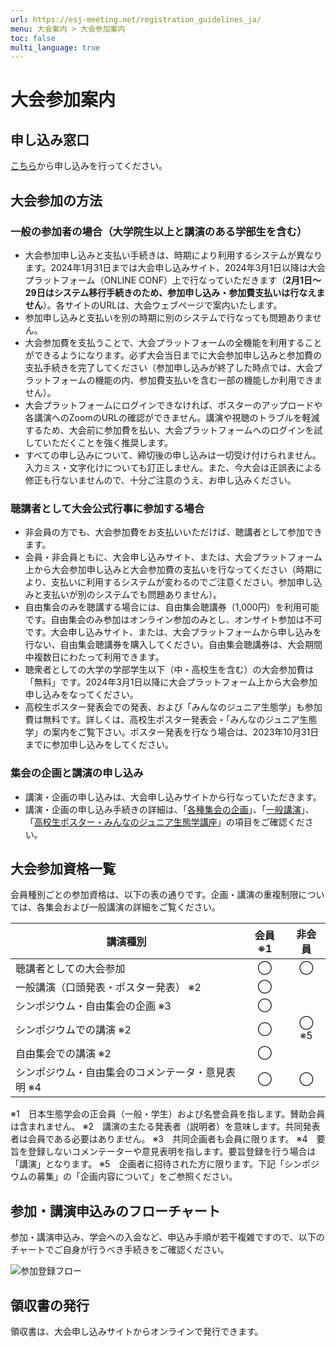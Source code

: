 ```yaml
---
url: https://esj-meeting.net/registration_guidelines_ja/
menu: 大会案内 > 大会参加案内
toc: false
multi_language: true
---
```


# 大会参加案内

## 申し込み窓口

[こちら](registration_ja)から申し込みを行ってください。

## 大会参加の方法

### 一般の参加者の場合（大学院生以上と講演のある学部生を含む）

* 大会参加申し込みと支払い手続きは、時期により利用するシステムが異なります。2024年1月31日までは大会申し込みサイト、2024年3月1日以降は大会プラットフォーム（ONLINE CONF）上で行なっていただきます（**2月1日〜29日はシステム移行手続きのため、参加申し込み・参加費支払いは行なえません**）。各サイトのURLは、大会ウェブページで案内いたします。
* 参加申し込みと支払いを別の時期に別のシステムで行なっても問題ありません。
* 大会参加費を支払うことで、大会プラットフォームの全機能を利用することができるようになります。必ず大会当日までに大会参加申し込みと参加費の支払手続きを完了してください（参加申し込みが終了した時点では、大会プラットフォームの機能の内、参加費支払いを含む一部の機能しか利用できません）。
* 大会プラットフォームにログインできなければ、ポスターのアップロードや各講演へのZoomのURLの確認ができません。講演や視聴のトラブルを軽減するため、大会前に参加費を払い、大会プラットフォームへのログインを試していただくことを強く推奨します。
* すべての申し込みについて、締切後の申し込みは一切受け付けられません。入力ミス・文字化けについても訂正しません。また、今大会は正誤表による修正も行ないませんので、十分ご注意のうえ、お申し込みください。

### 聴講者として大会公式行事に参加する場合

* 非会員の方でも、大会参加費をお支払いいただけば、聴講者として参加できます。
* 会員・非会員ともに、大会申し込みサイト、または、大会プラットフォーム上から大会参加申し込みと大会参加費の支払いを行なってください（時期により、支払いに利用するシステムが変わるのでご注意ください。参加申し込みと支払いが別のシステムでも問題ありません）。
* 自由集会のみを聴講する場合には、自由集会聴講券（1,000円）を利用可能です。自由集会のみ参加はオンライン参加のみとし、オンサイト参加は不可です。大会申し込みサイト、または、大会プラットフォームから申し込みを行ない、自由集会聴講券を購入してください。自由集会聴講券は、大会期間中複数日にわたって利用できます。
* 聴衆者としての大学の学部学生以下（中・高校生を含む）の大会参加費は「無料」です。2024年3月1日以降に大会プラットフォーム上から大会参加申し込みをなってください。
* 高校生ポスター発表会での発表、および「みんなのジュニア生態学」も参加費は無料です。詳しくは、高校生ポスター発表会・「みんなのジュニア生態学」の案内をご覧下さい。ポスター発表を行なう場合は、2023年10月31日までに参加申し込みをしてください。

### 集会の企画と講演の申し込み

* 講演・企画の申し込みは、大会申し込みサイトから行なっていただきます。
* 講演・企画の申し込み手続きの詳細は、「[各種集会の企画](session_proposal_guidelines_ja)」、「[一般講演](oral_and_poster_sessions_ja)」、「[高校生ポスター・みんなのジュニア生態学講座](high_school_student)」の項目をご確認ください。

## 大会参加資格一覧

会員種別ごとの参加資格は、以下の表の通りです。企画・講演の重複制限については、各集会および一般講演の詳細をご覧ください。

| 講演種別                                           | 会員 ※1 | 非会員 |
| -------------------------------------------------- | :------: | :----: |
| 聴講者としての大会参加                             |    ◯    |   ◯   |
| 一般講演（口頭発表・ポスター発表） ※2             |    ◯    |        |
| シンポジウム・自由集会の企画 ※3                   |    ◯    |        |
| シンポジウムでの講演 ※2                           |    ◯    | ◯ ※5 |
| 自由集会での講演 ※2                               |    ◯    |        |
| シンポジウム・自由集会のコメンテータ・意見表明 ※4 |    ◯    |   ◯   |

※1　日本生態学会の正会員（一般・学生）および名誉会員を指します。賛助会員は含まれません。
※2　講演の主たる発表者（説明者）を意味します。共同発表者は会員である必要はありません。
※3　共同企画者も会員に限ります。
※4　要旨を登録しないコメンテーターや意見表明を指します。要旨登録を行う場合は「講演」となります。
※5　企画者に招待された方に限ります。下記「シンポジウムの募集」の「企画内容について」をご参照ください。

## 参加・講演申込みのフローチャート

参加・講演申込み、学会への入会など、申込み手順が若干複雑ですので、以下のチャートでご自身が行うべき手続きをご確認ください。

![参加登録フロー](https://esj-meeting.net/wp-content/uploads/2023/09/registration_flow_ja.png)

## 領収書の発行

領収書は、大会申し込みサイトからオンラインで発行できます。
<!--TODO: サイト公開後にリンクを作成-->

